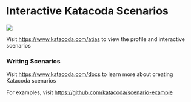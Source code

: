 # Interactive Katacoda Scenarios

[![](http://shields.katacoda.com/katacoda/atias/count.svg)](https://www.katacoda.com/atias "Get your profile on Katacoda.com")

Visit https://www.katacoda.com/atias to view the profile and interactive scenarios

### Writing Scenarios
Visit https://www.katacoda.com/docs to learn more about creating Katacoda scenarios

For examples, visit https://github.com/katacoda/scenario-example
